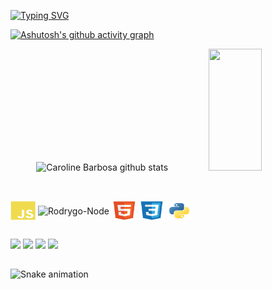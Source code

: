 [![Typing SVG](https://readme-typing-svg.herokuapp.com/?color=ff91a4&size=35&center=true&vCenter=true&width=1000&lines=☆+𝗐𝖾𝗅𝖼𝗈𝗆𝖾+.+𝗍𝗁𝖺𝗇𝗄𝗌+𝖿𝗈𝗋+𝗏𝗂𝗌𝗂𝗍𝗂𝗇𝗀+𝗆𝗒+𝗉𝗋𝗈𝖿𝗂𝗅𝖾+☆)](https://git.io/typing-svg)

[![Ashutosh's github activity graph](https://github-readme-activity-graph.cyclic.app/graph?username=rodrygoavelar&bg_color=0d1117&color=ff91a4&line=ff91a4&point=ff9494&area=true&hide_border=true)](https://github.com/ashutosh00710/github-readme-activity-graph)

<div align="center">
  <img width="49%" height="195px" src="https://github-readme-stats.vercel.app/api?username=rodrygoavelar&show_icons=true&count_private=true&hide_border=true&title_color=ff91a4&icon_color=ff91a4&text_color=c9d1d9&bg_color=0d1117" alt="Caroline Barbosa github stats"/>
  <img width="41%" height="195px" src="https://github-readme-stats.vercel.app/api/top-langs/?username=rodrygoavelar&layout=compact&hide_border=true&title_color=ff91a4&text_color=ff91a4&bg_color=0d1117"/>
</div>

##

<div style="display: inline_block"><br>
  <img align="center" alt="Rodrygo-Js" height="30" width="40" src="https://raw.githubusercontent.com/devicons/devicon/master/icons/javascript/javascript-plain.svg">
  <img align="center" alt="Rodrygo-Node" height="30" width="40" src="https://www.vectorlogo.zone/logos/nodejs/nodejs-icon.svg">
  <img align="center" alt="Rodrygo-HTML" height="30" width="40" src="https://raw.githubusercontent.com/devicons/devicon/master/icons/html5/html5-original.svg">
  <img align="center" alt="Rodrygo-CSS" height="30" width="40" src="https://raw.githubusercontent.com/devicons/devicon/master/icons/css3/css3-original.svg">
  <img align="center" alt="Rodrygo-Python" height="30" width="40" src="https://raw.githubusercontent.com/devicons/devicon/master/icons/python/python-original.svg">
<!--  <img align="right" alt="Rodrygo-pic" height="150" style="border-radius:50px;" src="https://i.ibb.co/fktQzCq/download20230206143346.png?width=676&height=676">
</div> -->

##

<div>
  <a href="https://www.linkedin.com/in/rodrygoavelar" target="_blank"><img src="https://img.shields.io/badge/-LinkedIn-%230077B5?style=for-the-badge&logo=linkedin&logoColor=white" target="_blank"></a>
  <a href = "mailto:rodrigoavelar29@hotmail.com"><img src="https://img.shields.io/badge/Microsoft_Outlook-0078D4?style=for-the-badge&logo=microsoft-outlook&logoColor=white" target="_blank"></a>
  <a href="https://www.instagram.com/rodrygoavelar" target="_blank"><img src="https://img.shields.io/badge/-Instagram-%23E4405F?style=for-the-badge&logo=instagram&logoColor=white" target="_blank"></a>
  <a href="https://www.youtube.com/@rodrygoavelar" target="_blank"><img src="https://img.shields.io/badge/YouTube-FF0000?style=for-the-badge&logo=youtube&logoColor=white" target="_blank"></a>
</div>

##

![Snake animation](https://github.com/LuigiGF/LuigiGF/blob/output/github-contribution-grid-snake.svg)

<!--
**RodrygoAvelar/rodrygoavelar** is a ✨ _special_ ✨ repository because its `README.md` (this file) appears on your GitHub profile.

Here are some ideas to get you started:

- 🔭 I’m currently working on ...
- 🌱 I’m currently learning ...
- 👯 I’m looking to collaborate on ...
- 🤔 I’m looking for help with ...
- 💬 Ask me about ...
- 📫 How to reach me: ...
- 😄 Pronouns: ...
- ⚡ Fun fact: ...

<div align="center">
<br><p align="centre"><b>Visitors Count</b></p>  
<p align="center"><img align="center" src="https://profile-counter.glitch.me/{rodrygoavelar}/count.svg" /></p> 
<br>
</div>
-->
